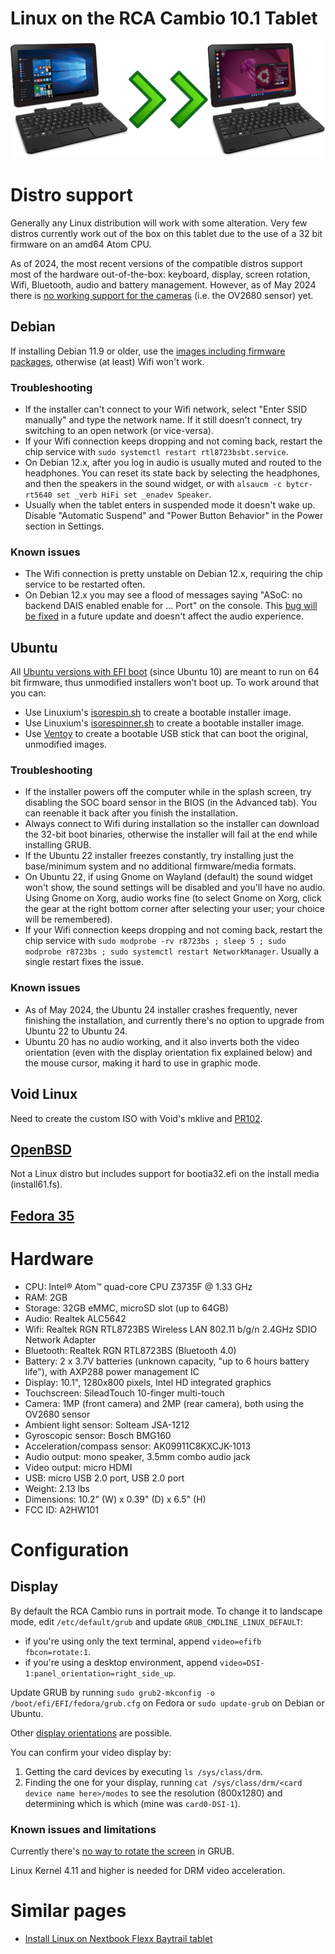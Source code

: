 # Linux on the RCA Cambio 10.1 Tablet

![alt text](images/rca_cambio.jpg "Picture of RCA Cambio tablet going from Windows to Linux")

# Distro support

Generally any Linux distribution will work with some alteration. Very few
distros currently work out of the box on this tablet due to the use of a 32
bit firmware on an amd64 Atom CPU.

As of 2024, the most recent versions of the compatible distros support most
of the hardware out-of-the-box: keyboard, display, screen rotation, Wifi,
Bluetooth, audio and battery management. However, as of May 2024 there is
[no working support for the cameras](https://askubuntu.com/questions/1250560/why-doesnt-my-camera-work-when-theres-a-kernel-module-for-the-driver)
(i.e. the OV2680 sensor) yet.

## Debian

If installing Debian 11.9 or older, use the
[images including firmware packages](https://cdimage.debian.org/cdimage/unofficial/non-free/cd-including-firmware/),
otherwise (at least) Wifi won't work.

### Troubleshooting

- If the installer can't connect to your Wifi network, select "Enter SSID manually"
  and type the network name. If it still doesn't connect, try switching to an open
  network (or vice-versa).
- If your Wifi connection keeps dropping and not coming back, restart the
  chip service with `sudo systemctl restart rtl8723bsbt.service`.
- On Debian 12.x, after you log in audio is usually muted and routed to the headphones.
  You can reset its state back by selecting the headphones, and then the speakers in
  the sound widget, or with `alsaucm -c bytcr-rt5640 set _verb HiFi set _enadev Speaker`.
- Usually when the tablet enters in suspended mode it doesn't wake up. Disable
  "Automatic Suspend" and "Power Button Behavior" in the Power section in Settings.

### Known issues

- The Wifi connection is pretty unstable on Debian 12.x, requiring the chip service to
  be restarted often.
- On Debian 12.x you may see a flood of messages saying "ASoC: no backend DAIS enabled
  enable for ... Port" on the console. This
  [bug will be fixed](https://gitlab.freedesktop.org/pipewire/pipewire/-/issues/3407)
  in a future update and doesn't affect the audio experience.

## Ubuntu

All [Ubuntu versions with EFI boot](https://old-releases.ubuntu.com/releases/) 
(since Ubuntu 10) are meant to run on 64 bit firmware, thus unmodified installers
won't boot up. To work around that you can:

- Use Linuxium's
  [isorespin.sh](http://linuxiumcomau.blogspot.com.au/2017/06/customizing-ubuntu-isos-documentation.html)
  to create a bootable installer image.
- Use Linuxium's
  [isorespinner.sh](https://linuxiumcomau.blogspot.com/2022/04/customizing-ubuntu-isos-documentation.html)
  to create a bootable installer image.
- Use [Ventoy](https://github.com/ventoy/Ventoy) to create a bootable USB
  stick that can boot the original, unmodified images.

### Troubleshooting

- If the installer powers off the computer while in the splash screen, try disabling
  the SOC board sensor in the BIOS (in the Advanced tab). You can reenable it
  back after you finish the installation.
- Always connect to Wifi during installation so the installer can download the
  32-bit boot binaries, otherwise the installer will fail at the end while
  installing GRUB.
- If the Ubuntu 22 installer freezes constantly, try installing just the
  base/minimum system and no additional firmware/media formats.
- On Ubuntu 22, if using Gnome on Wayland (default) the sound widget won't
  show, the sound settings will be disabled and you'll have no audio. Using
  Gnome on Xorg, audio works fine (to select Gnome on Xorg, click the gear at the
  right bottom corner after selecting your user; your choice will be remembered).
- If your Wifi connection keeps dropping and not coming back, restart the
  chip service with
  `sudo modprobe -rv r8723bs ; sleep 5 ; sudo modprobe r8723bs ; sudo systemctl restart NetworkManager`.
  Usually a single restart fixes the issue.

### Known issues

- As of May 2024, the Ubuntu 24 installer crashes frequently, never finishing
  the installation, and currently there's no option to upgrade from Ubuntu 22
  to Ubuntu 24.
- Ubuntu 20 has no audio working, and it also inverts both the video orientation
  (even with the display orientation fix explained below) and the mouse cursor,
  making it hard to use in graphic mode.

## Void Linux

Need to create the custom ISO with Void's mklive and [PR102](https://github.com/voidlinux/void-mklive/pull/102).

## [OpenBSD](openbsd/)

Not a Linux distro but includes support for bootia32.efi on the install media (install61.fs).

## [Fedora 35](https://download.fedoraproject.org/pub/fedora/linux/releases/35/Workstation/x86_64/iso/Fedora-Workstation-Live-x86_64-35-1.2.iso)

# Hardware

- CPU: Intel®️ Atom™️ quad-core CPU Z3735F @ 1.33 GHz
- RAM: 2GB
- Storage: 32GB eMMC, microSD slot (up to 64GB)
- Audio: Realtek ALC5642
- Wifi: Realtek RGN RTL8723BS Wireless LAN 802.11 b/g/n 2.4GHz SDIO Network Adapter
- Bluetooth: Realtek RGN RTL8723BS (Bluetooth 4.0)
- Battery: 2 x 3.7V batteries (unknown capacity, "up to 6 hours battery life"), with AXP288 power management IC
- Display: 10.1", 1280x800 pixels, Intel HD integrated graphics
- Touchscreen: SileadTouch 10-finger multi-touch
- Camera: 1MP (front camera) and 2MP (rear camera), both using the OV2680 sensor
- Ambient light sensor: Solteam JSA-1212
- Gyroscopic sensor: Bosch BMG160
- Acceleration/compass sensor: AK09911C8KXCJK-1013
- Audio output: mono speaker, 3.5mm combo audio jack
- Video output: micro HDMI
- USB: micro USB 2.0 port, USB 2.0 port
- Weight: 2.13 lbs
- Dimensions: 10.2" (W) x 0.39" (D) x 6.5" (H)
- FCC ID: A2HW101

# Configuration

## Display

By default the RCA Cambio runs in portrait mode. To change it to landscape mode, edit `/etc/default/grub` and update `GRUB_CMDLINE_LINUX_DEFAULT`:

- if you're using only the text terminal, append `video=efifb fbcon=rotate:1`.
- if you're using a desktop environment, append `video=DSI-1:panel_orientation=right_side_up`.

Update GRUB by running `sudo grub2-mkconfig -o /boot/efi/EFI/fedora/grub.cfg` on Fedora or `sudo update-grub` on Debian or Ubuntu.

Other [display orientations](https://docs.kernel.org/fb/modedb.html) are possible.

You can confirm your video display by:

1. Getting the card devices by executing `ls /sys/class/drm`.
2. Finding the one for your display, running `cat /sys/class/drm/<card device name here>/modes` to see the resolution (800x1280) and determining which is which (mine was `card0-DSI-1`).

### Known issues and limitations

Currently there's [no way to rotate the screen](https://www.gnu.org/software/grub/manual/grub/grub.html#gfxmode) in GRUB.

Linux Kernel 4.11 and higher is needed for DRM video acceleration.

# Similar pages

- [Install Linux on Nextbook Flexx Baytrail tablet](https://github.com/burzumishi/linux-baytrail-flexx10)


